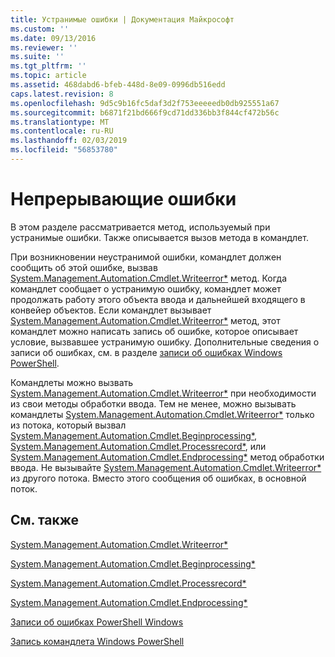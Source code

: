 ```yaml
---
title: Устранимые ошибки | Документация Майкрософт
ms.custom: ''
ms.date: 09/13/2016
ms.reviewer: ''
ms.suite: ''
ms.tgt_pltfrm: ''
ms.topic: article
ms.assetid: 468dabd6-bfeb-448d-8e09-0996db516edd
caps.latest.revision: 8
ms.openlocfilehash: 9d5c9b16fc5daf3d2f753eeeeedb0db925551a67
ms.sourcegitcommit: b6871f21bd666f9cd71dd336bb3f844cf472b56c
ms.translationtype: MT
ms.contentlocale: ru-RU
ms.lasthandoff: 02/03/2019
ms.locfileid: "56853780"
---
```

# <a name="non-terminating-errors"></a>Непрерывающие ошибки

В этом разделе рассматривается метод, используемый при устранимые ошибки. Также описывается вызов метода в командлет.

При возникновении неустранимой ошибки, командлет должен сообщить об этой ошибке, вызвав [System.Management.Automation.Cmdlet.Writeerror*](/dotnet/api/System.Management.Automation.Cmdlet.WriteError) метод. Когда командлет сообщает о устранимую ошибку, командлет может продолжать работу этого объекта ввода и дальнейшей входящего в конвейер объектов. Если командлет вызывает [System.Management.Automation.Cmdlet.Writeerror*](/dotnet/api/System.Management.Automation.Cmdlet.WriteError) метод, этот командлет можно написать запись об ошибке, которое описывает условие, вызвавшее устранимую ошибку. Дополнительные сведения о записи об ошибках, см. в разделе [записи об ошибках Windows PowerShell](./windows-powershell-error-records.md).

Командлеты можно вызвать [System.Management.Automation.Cmdlet.Writeerror*](/dotnet/api/System.Management.Automation.Cmdlet.WriteError) при необходимости из свои методы обработки ввода. Тем не менее, можно вызывать командлеты [System.Management.Automation.Cmdlet.Writeerror*](/dotnet/api/System.Management.Automation.Cmdlet.WriteError) только из потока, который вызвал [System.Management.Automation.Cmdlet.Beginprocessing*](/dotnet/api/System.Management.Automation.Cmdlet.BeginProcessing), [ System.Management.Automation.Cmdlet.Processrecord*](/dotnet/api/System.Management.Automation.Cmdlet.ProcessRecord), или [System.Management.Automation.Cmdlet.Endprocessing*](/dotnet/api/System.Management.Automation.Cmdlet.EndProcessing) метод обработки ввода. Не вызывайте [System.Management.Automation.Cmdlet.Writeerror*](/dotnet/api/System.Management.Automation.Cmdlet.WriteError) из другого потока. Вместо этого сообщения об ошибках, в основной поток.

## <a name="see-also"></a>См. также

[System.Management.Automation.Cmdlet.Writeerror*](/dotnet/api/System.Management.Automation.Cmdlet.WriteError)

[System.Management.Automation.Cmdlet.Beginprocessing*](/dotnet/api/System.Management.Automation.Cmdlet.BeginProcessing)

[System.Management.Automation.Cmdlet.Processrecord*](/dotnet/api/System.Management.Automation.Cmdlet.ProcessRecord)

[System.Management.Automation.Cmdlet.Endprocessing*](/dotnet/api/System.Management.Automation.Cmdlet.EndProcessing)

[Записи об ошибках PowerShell Windows](./windows-powershell-error-records.md)

[Запись командлета Windows PowerShell](./writing-a-windows-powershell-cmdlet.md)
